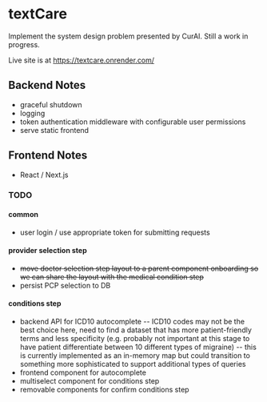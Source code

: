 # textCare

Implement the system design problem presented by CurAI. Still a work in progress.

Live site is at https://textcare.onrender.com/

## Backend Notes
- graceful shutdown
- logging
- token authentication middleware with configurable user permissions
- serve static frontend

## Frontend Notes
- React / Next.js

### TODO

#### common
- user login / use appropriate token for submitting requests

#### provider selection step
- <s>move doctor selection step layout to a parent component onboarding so we can share the layout with the medical condition step</s>
- persist PCP selection to DB

#### conditions step
- backend API for ICD10 autocomplete -- ICD10 codes may not be the best choice here, need to find a dataset that has more patient-friendly terms and less specificity (e.g. probably not important at this stage to have patient differentiate between 10 different types of migraine) -- this is currently implemented as an in-memory map but could transition to something more sophisticated to support additional types of queries 
- frontend component for autocomplete 
- multiselect component for conditions step
- removable components for confirm conditions step
